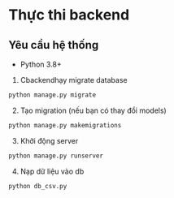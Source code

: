 # Thực thi backend

## Yêu cầu hệ thống

- Python 3.8+

1. Cbackendhạy migrate database
```bash
python manage.py migrate
```

2. Tạo migration (nếu bạn có thay đổi models)
```bash
python manage.py makemigrations
```

3. Khởi động server
```bash
python manage.py runserver
```

4. Nạp dữ liệu vào db
```bash
python db_csv.py
```
